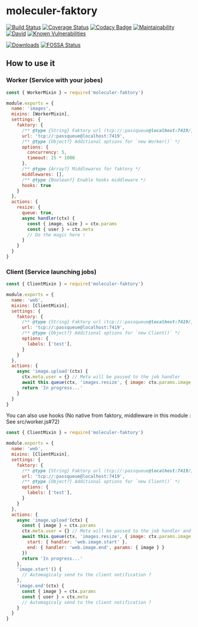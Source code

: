 # moleculer-faktory

[![Build Status](https://travis-ci.org/LuxChanLu/moleculer-faktory.svg?branch=master)](https://travis-ci.org/LuxChanLu/moleculer-faktory)
[![Coverage Status](https://coveralls.io/repos/github/LuxChanLu/moleculer-faktory/badge.svg?branch=master)](https://coveralls.io/github/LuxChanLu/moleculer-faktory?branch=master)
[![Codacy Badge](https://api.codacy.com/project/badge/Grade/3c0014c55eaa4c1cbf995d7befeb8a14)](https://www.codacy.com/app/Hugome/moleculer-faktory?utm_source=github.com&amp;utm_medium=referral&amp;utm_content=LuxChanLu/moleculer-faktory&amp;utm_campaign=Badge_Grade)
[![Maintainability](https://api.codeclimate.com/v1/badges/20b478c63bda641cca99/maintainability)](https://codeclimate.com/github/LuxChanLu/moleculer-faktory/maintainability)
[![David](https://img.shields.io/david/LuxChanLu/moleculer-faktory.svg)](https://david-dm.org/LuxChanLu/moleculer-faktory)
[![Known Vulnerabilities](https://snyk.io/test/github/LuxChanLu/moleculer-faktory/badge.svg)](https://snyk.io/test/github/LuxChanLu/moleculer-faktory)

[![Downloads](https://img.shields.io/npm/dm/moleculer-faktory.svg)](https://www.npmjs.com/package/moleculer-faktory)
[![FOSSA Status](https://app.fossa.io/api/projects/git%2Bgithub.com%2FLuxChanLu%2Fmoleculer-faktory.svg?type=shield)](https://app.fossa.io/projects/git%2Bgithub.com%2FLuxChanLu%2Fmoleculer-faktory?ref=badge_shield)

## How to use it
### Worker (Service with your jobes)
```js
const { WorkerMixin } = require('moleculer-faktory')

module.exports = {
  name: 'images',
  mixins: [WorkerMixin],
  settings: {
    faktory: {
      /** @type {String} Faktory url (tcp://:passqueue@localhost:7419/) also FAKTORY_URL can be use. */
      url: 'tcp://:passqueue@localhost:7419',
      /** @type {Object?} Additional options for `new Worker()` */
      options: {
        concurrency: 5,
        timeout: 25 * 1000
      },
      /** @type {Array?} Middlewares for faktory */
      middlewares: [],
      /** @type {Boolean?} Enable hooks middleware */
      hooks: true
    }
  },
  actions: {
    resize: {
      queue: true,
      async handler(ctx) {
        const { image, size } = ctx.params
        const { user } = ctx.meta
        // Do the magic here !
      }
    }
  }
}
```
### Client (Service launching jobs)
```js
const { ClientMixin } = require('moleculer-faktory')

module.exports = {
  name: 'web',
  mixins: [ClientMixin],
  settings: {
    faktory: {
      /** @type {String} Faktory url (tcp://:passqueue@localhost:7419/) also FAKTORY_URL can be use. */
      url: 'tcp://:passqueue@localhost:7419',
      /** @type {Object?} Additional options for `new Client()` */
      options: {
        labels: ['test'],
      }
    }
  },
  actions: {
    async 'image.upload'(ctx) {
      ctx.meta.user = {} // Meta will be passed to the job handler
      await this.queue(ctx, 'images.resize', { image: ctx.params.image, size: 'landscape.large' })
      return 'In progress...'
    }
  }
}
```
You can also use hooks (No native from faktory, middleware in this module : See src/worker.js#72)
```js
const { ClientMixin } = require('moleculer-faktory')

module.exports = {
  name: 'web',
  mixins: [ClientMixin],
  settings: {
    faktory: {
      /** @type {String} Faktory url (tcp://:passqueue@localhost:7419/) also FAKTORY_URL can be use. */
      url: 'tcp://:passqueue@localhost:7419',
      /** @type {Object?} Additional options for `new Client()` */
      options: {
        labels: ['test'],
      }
    }
  },
  actions: {
    async 'image.upload'(ctx) {
      const { image } = ctx.params
      ctx.meta.user = {} // Meta will be passed to the job handler and also the hooks
      await this.queue(ctx, 'images.resize', { image: ctx.params.image, size: 'landscape.large' }, {
        start: { handler: 'web.image.start' },
        end: { handler: 'web.image.end', params: { image } }
      })
      return 'In progress...'
    },
    'image.start'() {
      // Automagicaly send to the client notification ?
    },
    'image.end'(ctx) {
      const { image } = ctx.params
      const { user } = ctx.meta
      // Automagicaly send to the client notification ?
    }
  }
}
```
